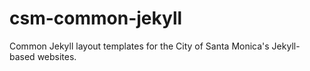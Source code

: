 # csm-common-jekyll

Common Jekyll layout templates for the City of Santa Monica's Jekyll-based websites.
